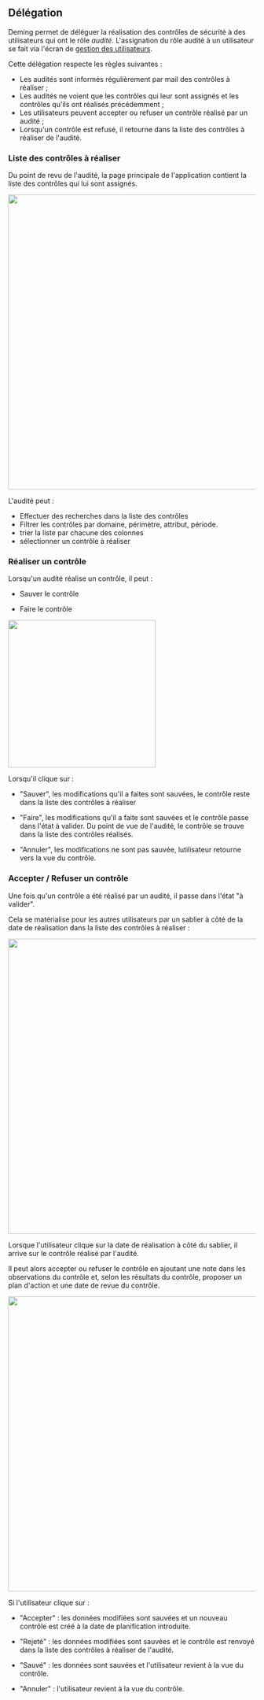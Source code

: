 ## Délégation

Deming permet de déléguer la réalisation des contrôles de sécurité à des utilisateurs qui ont le rôle *audité*.
L'assignation du rôle audité à un utilisateur se fait via l'écran de [gestion des utilisateurs](/deming/config/#users).

Cette délégation respecte les règles suivantes :

- Les audités sont informés régulièrement par mail des contrôles à réaliser ;
- Les audités ne voient que les contrôles qui leur sont assignés et les contrôles qu'ils ont réalisés précédemment ;
- Les utilisateurs peuvent accepter ou refuser un contrôle réalisé par un audité ;
- Lorsqu'un contrôle est refusé, il retourne dans la liste des contrôles à réaliser de l'audité.


### Liste des contrôles à réaliser

Du point de revu de l'audité, la page principale de l'application contient la liste des contrôles qui lui sont assignés.

[<img src="/deming/images/d1.fr.png" width="600">](/deming/images/d1.fr.png)

L'audité peut :

- Effectuer des recherches dans la liste des contrôles
- Filtrer les contrôles par domaine, périmètre, attribut, période.
- trier la liste par chacune des colonnes
- sélectionner un contrôle à réaliser


### Réaliser un contrôle

Lorsqu'un audité réalise un contrôle, il peut :

- Sauver le contrôle

- Faire le contrôle

[<img src="/deming/images/d2.fr.png" width="300">](/deming/images/d2.fr.png)

Lorsqu'il clique sur :

- "Sauver", les modifications qu'il a faites sont sauvées, le contrôle reste dans la liste des contrôles à réaliser

- "Faire", les modifications qu'il a faite sont sauvées et le contrôle passe dans l'état à valider. Du point de vue de l'audité, le contrôle se trouve dans la liste des contrôles réalisés.

- "Annuler", les modifications ne sont pas sauvée, lutilisateur retourne vers la vue du contrôle.


### Accepter / Refuser un contrôle

Une fois qu'un contrôle a été réalisé par un audité, il passe dans l'état "à valider".

Cela se matérialise pour les autres utilisateurs par un sablier à côté de la date de réalisation dans la liste des contrôles à réaliser :

[<img src="/deming/images/d3.fr.png" width="600">](/deming/images/d3.fr.png)

Lorsque l'utilisateur clique sur la date de réalisation à côté du sablier, il arrive sur le contrôle réalisé par l'audité.

Il peut alors accepter ou refuser le contrôle en ajoutant une note dans les observations du contrôle et, selon les résultats du contrôle, proposer un plan d'action et une date de revue du contrôle.

[<img src="/deming/images/d4.fr.png" width="600">](/deming/images/d4.fr.png)

Si l'utilisateur clique sur :

- "Accepter" : les données modifiées sont sauvées et un nouveau contrôle est créé à la date de planification introduite.

- "Rejeté" : les données modifiées sont sauvées et le contrôle est renvoyé dans la liste des contrôles à réaliser de l'audité.

- "Sauvé" : les données sont sauvées et l'utilisateur revient à la vue du contrôle.

- "Annuler" : l'utilisateur revient à la vue du contrôle.
